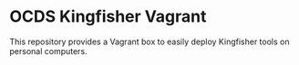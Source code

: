# OCDS Kingfisher Vagrant

This repository provides a Vagrant box to easily deploy Kingfisher tools on personal computers.
